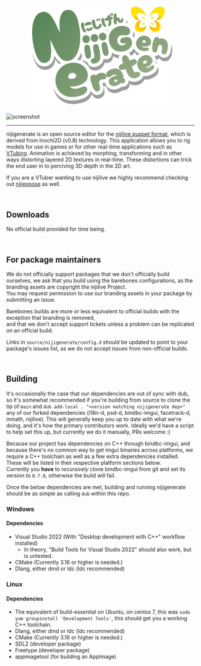 # <div align="center"><img src="https://github.com/nijigenerate/nijigenerate/blob/main/res/ui/banner-logo.png" width="384" alt="nijigenerate"></div>

![screenshot](https://github.com/nijigenerate/nijigenerate/assets/449741/d8a8af13-4ea4-46aa-816f-dad7b630be4a)

----------------
<!--
[![Support me on Patreon](https://img.shields.io/endpoint.svg?url=https%3A%2F%2Fshieldsio-patreon.vercel.app%2Fapi%3Fusername%3Dclipsey%26type%3Dpatrons&style=for-the-badge)](https://patreon.com/clipsey)
[![Join the Discord](https://img.shields.io/discord/855173611409506334?label=Community&logo=discord&logoColor=FFFFFF&style=for-the-badge)](https://discord.com/invite/abnxwN6r9v)
-->
nijigenerate is an open source editor for the [nijilive puppet format](https://github.com/nijigenerate/nijilive), which is derived from Inochi2D (v0.8) technology.  This application allows you to rig models for use in games or for other real-time applications such as [VTubing](https://en.wikipedia.org/wiki/VTuber). Animation is achieved by morphing, transforming and in other ways distorting layered 2D textures in real-time. These distortions can trick the end user in to perciving 3D depth in the 2D art.

If you are a VTuber wanting to use nijilive we highly recommend checking out [nijiexpose](https://github.com/nijigenerate/nijiexpose) as well.

&nbsp;

## Downloads
No official build provided for time being.
<!--
### Stable Builds

&nbsp;&nbsp;&nbsp;&nbsp;
[![Buy on itch.io](https://img.shields.io/github/v/release/nijigenerate/nijigenerate?color=%23fa5c5c&label=itch.io&logo=itch.io&style=for-the-badge)](https://lunafoxgirlvt.itch.io/nijigenerate)

### Experimental Builds

&nbsp;&nbsp;&nbsp;&nbsp;
[![Nightly Builds](https://img.shields.io/github/actions/workflow/status/nijigenerate/nijigenerate/nightly.yml?label=Nightly&style=for-the-badge)](https://github.com/nijigenerate/nijigenerate/releases/tag/nightly)  
-->
&nbsp;

## For package maintainers
We do not officially support packages that we don't officially build ourselves, we ask that you build using the barebones configurations, as the branding assets are copyright the nijilive Project.  
You may request permission to use our branding assets in your package by submitting an issue.

Barebones builds are more or less equivalent to official builds with the exception that branding is removed,  
and that we don't accept support tickets unless a problem can be replicated on an official build.

Links in `source/nijigenerate/config.d` should be updated to point to your package's issues list, as we do not accept issues from non-official builds.

&nbsp;

## Building
It's occasionally the case that our dependencies are out of sync with dub, so it's somewhat recommended if you're building from source to clone the tip of `main` and `dub add-local . "<version matching nijigenerate dep>"` any of our forked dependencies (i18n-d, psd-d, bindbc-imgui, facetrack-d, inmath, nijilive). This will generally keep you up to date with what we're doing, and it's how the primary contributors work. Ideally we'd have a script to help set this up, but currently we do it manually, PRs welcome :)

Because our project has dependencies on C++ through bindbc-imgui, and because there's no common way to get imgui binaries across platforms, we require a C++ toolchain as well as a few extra dependencies installed. These will be listed in their respective platform sections below.  
Currently you **have** to _recursively_ clone bindbc-imgui from git and set its version to `0.7.0`, otherwise the build will fail.

Once the below dependencies are met, building and running nijigenerate should be as simple as calling `dub` within this repo.

### Windows
#### Dependencies
- Visual Studio 2022 (With "Desktop development with C++" workflow installed)
  - In theory, "Build Tools for Visual Studio 2022" should also work, but is untested.
- CMake (Currently 3.16 or higher is needed.)
- Dlang, either dmd or ldc (ldc recommended)

### Linux
#### Dependencies
- The equivalent of build-essential on Ubuntu, on centos 7, this was `sudo yum groupinstall 'Development Tools'`, this should get you a working C++ toolchain.
- Dlang, either dmd or ldc (ldc recommended)
- CMake (Currently 3.16 or higher is needed.)
- SDL2 (developer package)
- Freetype (developer package)
- appimagetool (for building an AppImage)
